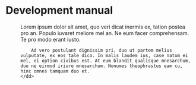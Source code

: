 # Development manual
<dl>
	<dd>
		Lorem ipsum dolor sit amet, quo veri dicat inermis ex, tation postea pro an. Populo iuvaret meliore mel an. Ne eum facer comprehensam. Te pro modo erant iusto.

		Ad vero postulant dignissim pri, duo ut partem melius vulputate, ex eos tale dico. In malis laudem ius, case natum ei mel, ei option civibus est. At eum blandit qualisque mnesarchum, duo ne eirmod iriure mnesarchum. Nonumes theophrastus eam cu, hinc omnes tamquam duo et.
	</dd>
</dl>